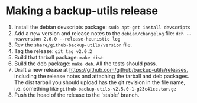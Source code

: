 # Making a backup-utils release

 1. Install the debian devscripts package:
    `sudo apt-get install devscripts`
 2. Add a new version and release notes to the `debian/changelog` file:
    `dch --newversion 2.6.0 --release-heuristic log`
 3. Rev the `share/github-backup-utils/version` file.
 4. Tag the release: `git tag v2.0.2`
 5. Build that tarball package: `make dist`
 6. Build the deb package: `make deb`. All the tests should pass.
 7. Draft a new release at https://github.com/github/backup-utils/releases, including the release notes and attaching the tarball and deb packages.
    The dist tarball you should upload has the git revision in the file name, i.e. something like `github-backup-utils-v2.5.0-1-g23c41cc.tar.gz`
 8. Push the head of the release to the 'stable' branch.

